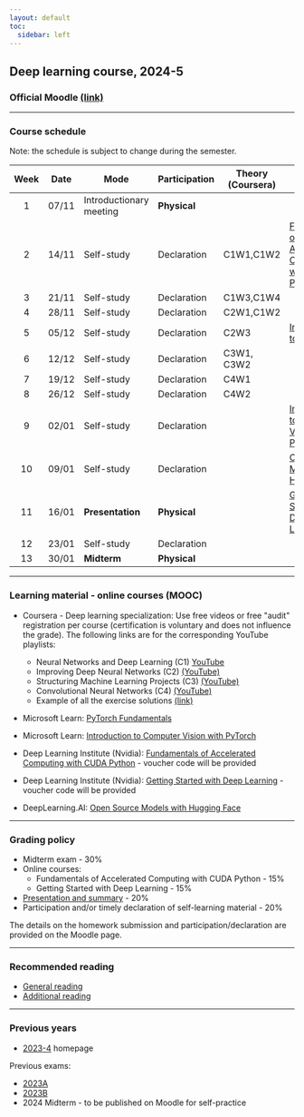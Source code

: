 ```yaml
---
layout: default
toc:
  sidebar: left
---
```

## Deep learning course, 2024-5

### Official Moodle [(link)](https://moodle.sce.ac.il/course/view.php?id=30423)

---

### Course schedule
Note: the schedule is subject to change during the semester.

| Week | Date  | Mode                    | Participation    | Theory (Coursera) | Practice                                                                                                       |
|:---:|:-----:|-------------------------|------------------| ----------------- | ----------------------------------------------------------- |
|  1   | 07/11 | Introductionary meeting | **Physical**  |                   |     |
|  2   | 14/11 | Self-study              | Declaration      | C1W1,C1W2         | [Fundamentals of Accelerated Computing with CUDA Python](https://learn.nvidia.com/courses/course-detail?course_id=course-v1:DLI+C-AC-02+V1) |
|  3   | 21/11 | Self-study              | Declaration      | C1W3,C1W4         |    |
|  4   | 28/11 | Self-study              | Declaration      | C2W1,C1W2         |       |
|  5   | 05/12 | Self-study              | Declaration      | C2W3              | [Introduction to PyTorch](https://learn.microsoft.com/en-us/training/modules/intro-machine-learning-pytorch/)  |
|  6   | 12/12 | Self-study              | Declaration      | C3W1, C3W2        |     |
|  7   | 19/12 | Self-study              | Declaration      | C4W1              |    |
|  8   | 26/12 | Self-study              | Declaration      | C4W2              |   |
|  9   | 02/01 | Self-study              | Declaration      |                   | [Introduction to Computer Vision with PyTorch](https://learn.microsoft.com/en-us/training/modules/intro-computer-vision-pytorch/) |
|  10  | 09/01 | Self-study              | Declaration      |                   | [Open Source Models with Hugging Face](https://www.deeplearning.ai/short-courses/open-source-models-hugging-face/) |
|  11  | 16/01 | **Presentation**        | **Physical**   |                   | [Getting Started with Deep Learning](https://learn.nvidia.com/courses/course-detail?course_id=course-v1:DLI+S-FX-01+V1) |
|  12  | 23/01 | Self-study              | Declaration      |                   |     |
|  13  | 30/01 | **Midterm**             | **Physical**  |                   |   |

---

### Learning material - online courses (MOOC)

* Coursera - Deep learning specialization: Use free videos or free "audit" registration per course (certification is voluntary and does not influence the grade). The following links are for the corresponding YouTube playlists:
  - Neural Networks and Deep Learning (C1) [YouTube](https://www.youtube.com/playlist?list=PLkDaE6sCZn6Ec-XTbcX1uRg2_u4xOEky0)
  - Improving Deep Neural Networks (C2) [(YouTube)](https://www.youtube.com/playlist?list=PLkDaE6sCZn6Hn0vK8co82zjQtt3T2Nkqc)
  - Structuring Machine Learning Projects (C3) [(YouTube)](https://www.youtube.com/playlist?list=PLkDaE6sCZn6E7jZ9sN_xHwSHOdjUxUW_b)
  - Convolutional Neural Networks (C4) [(YouTube)](https://www.youtube.com/playlist?list=PLkDaE6sCZn6Gl29AoE31iwdVwSG-KnDzF)
  - Example of all the exercise solutions [(link)](https://github.com/amanchadha/coursera-deep-learning-specialization)

* Microsoft Learn: [PyTorch Fundamentals](https://learn.microsoft.com/en-us/training/paths/pytorch-fundamentals/)
* Microsoft Learn: [Introduction to Computer Vision with PyTorch](https://learn.microsoft.com/en-us/training/modules/intro-computer-vision-pytorch/)
* Deep Learning Institute (Nvidia): [Fundamentals of Accelerated Computing with CUDA Python](https://learn.nvidia.com/courses/course-detail?course_id=course-v1:DLI+C-AC-02+V1) - voucher code will be provided
* Deep Learning Institute (Nvidia): [Getting Started with Deep Learning](https://learn.nvidia.com/courses/course-detail?course_id=course-v1:DLI+S-FX-01+V1) - voucher code will be provided
* DeepLearning.AI: [Open Source Models with Hugging Face](https://www.deeplearning.ai/short-courses/open-source-models-hugging-face/)

---

### Grading policy
* Midterm exam - 30%
* Online courses:
  * Fundamentals of Accelerated Computing with CUDA Python - 15%
  * Getting Started with Deep Learning - 15%
* [Presentation and summary](/suppl/dl/2025/summary) - 20%
* Participation and/or timely declaration of self-learning material - 20%

The details on the homework submission and participation/declaration are provided on the Moodle page.

---

### Recommended reading
* [General reading](/suppl/dl/2025/reading2025)
* [Additional reading](/suppl/dl/2025/suppl_links)

---

### Previous years

* [2023-4](/suppl/dl/2024/dl2024) homepage

Previous exams:
* [2023A](/suppl/dl/exams/DL%20Exam2023A_sol.pdf)
* [2023B](/suppl/dl/exams/DL%20Exam2023B_sol.pdf)
* 2024 Midterm - to be published on Moodle for self-practice
